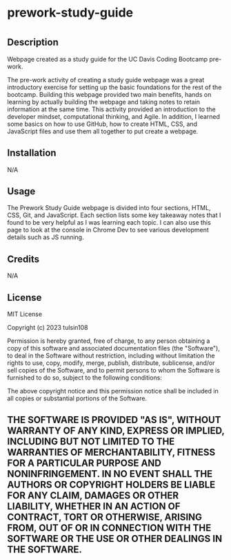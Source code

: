 # prework-study-guide

# <Prework Study Guide Webpage>

## Description

Webpage created as a study guide for the UC Davis Coding Bootcamp pre-work.

The pre-work activity of creating a study guide webpage was a great introductory exercise for setting up the basic foundations for the rest of the bootcamp.
Building this webpage provided two main benefits, hands on learning by actually building the webpage and taking notes to retain information at the same time.
This activity provided an introduction to the developer mindset, computational thinking, and Agile. In addition, I learned some basics on how to use GitHub, how to create HTML, CSS, and JavaScript files and use them all together to put create a webpage. 

## Installation

N/A

## Usage

The Prework Study Guide webpage is divided into four sections, HTML, CSS, Git, and JavaScript. Each section lists some key takeaway notes that I found to be very helpful as I was learning each topic. I can also use this page to look at the console in Chrome Dev to see various development details such as JS running.

## Credits

N/A

## License

MIT License

Copyright (c) 2023 tulsin108

Permission is hereby granted, free of charge, to any person obtaining a copy
of this software and associated documentation files (the "Software"), to deal
in the Software without restriction, including without limitation the rights
to use, copy, modify, merge, publish, distribute, sublicense, and/or sell
copies of the Software, and to permit persons to whom the Software is
furnished to do so, subject to the following conditions:

The above copyright notice and this permission notice shall be included in all
copies or substantial portions of the Software.

THE SOFTWARE IS PROVIDED "AS IS", WITHOUT WARRANTY OF ANY KIND, EXPRESS OR
IMPLIED, INCLUDING BUT NOT LIMITED TO THE WARRANTIES OF MERCHANTABILITY,
FITNESS FOR A PARTICULAR PURPOSE AND NONINFRINGEMENT. IN NO EVENT SHALL THE
AUTHORS OR COPYRIGHT HOLDERS BE LIABLE FOR ANY CLAIM, DAMAGES OR OTHER
LIABILITY, WHETHER IN AN ACTION OF CONTRACT, TORT OR OTHERWISE, ARISING FROM,
OUT OF OR IN CONNECTION WITH THE SOFTWARE OR THE USE OR OTHER DEALINGS IN THE
SOFTWARE.
---